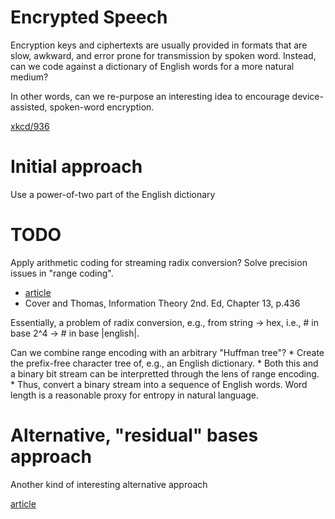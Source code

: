 # Encrypted Speech

Encryption keys and ciphertexts are usually provided in formats that are slow, awkward, and error prone for transmission by spoken word.  Instead, can we code against a dictionary of English words for a more natural medium?

In other words, can we re-purpose an interesting idea to encourage device-assisted, spoken-word encryption.

[xkcd/936](https://xkcd.com/936/)

# Initial approach

Use a power-of-two part of the English dictionary

# TODO

Apply arithmetic coding for streaming radix conversion?  Solve precision issues in "range coding".

* [article](http://michael.dipperstein.com/arithmetic/)
* Cover and Thomas, Information Theory 2nd. Ed, Chapter 13, p.436

Essentially, a problem of radix conversion, e.g., from string -> hex, i.e., # in base 2^4 -> # in base |english|.

Can we combine range encoding with an arbitrary "Huffman tree"?
	* Create the prefix-free character tree of, e.g., an English dictionary.
	* Both this and a binary bit stream can be interpretted through the lens of range encoding.
	* Thus, convert a binary stream into a sequence of English words.  Word length is a reasonable proxy for entropy in natural language.


# Alternative, "residual" bases approach

Another kind of interesting alternative approach

[article](https://www.checkmyworking.com/2012/06/converting-a-stream-of-binary-digits-to-a-stream-of-base-n-digits/)
